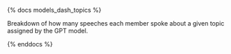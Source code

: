 {% docs models_dash_topics %}

Breakdown of how many speeches each member spoke about a given topic assigned by the GPT model.

{% enddocs %}